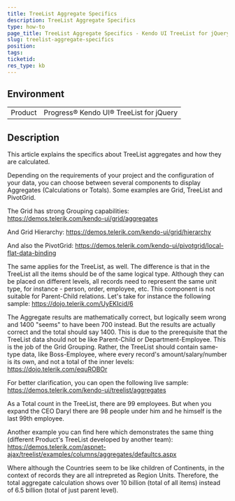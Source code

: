 ```yaml
---
title: TreeList Aggregate Specifics
description: TreeList Aggregate Specifics
type: how-to
page_title: TreeList Aggregate Specifics - Kendo UI TreeList for jQuery
slug: treelist-aggregate-specifics
position:
tags:
ticketid:
res_type: kb
---
```


## Environment
<table>
	<tbody>
		<tr>
			<td>Product</td>
			<td>Progress® Kendo UI® TreeList for jQuery</td>
		</tr>
	</tbody>
</table>


## Description

This article explains the specifics about TreeList aggregates and how they are calculated.

Depending on the requirements of your project and the configuration of your data, you can choose between several components to display Aggregates (Calculations or Totals). Some examples are Grid, TreeList and PivotGrid.

The Grid has strong Grouping capabilities:
<https://demos.telerik.com/kendo-ui/grid/aggregates>

And Grid Hierarchy:
<https://demos.telerik.com/kendo-ui/grid/hierarchy>

And also the PivotGrid:
<https://demos.telerik.com/kendo-ui/pivotgrid/local-flat-data-binding>

The same applies for the TreeList, as well. The difference is that in the TreeList all the items should be of the same logical type. Although they can be placed on different levels, all records need to represent the same unit type, for instance - person, order, employee, etc. This component is not suitable for Parent-Child relations. Let's take for instance the following sample:
<https://dojo.telerik.com/UyEKIcid/6>

The Aggregate results are mathematically correct, but logically seem wrong and 1400 "seems" to have been 700 instead. But the results are actually correct and the total should say 1400. This is due to the prerequisite that the TreeList data should not be like Parent-Child or Department-Employee. This is the job of the Grid Grouping. Rather, the TreeList should contain same-type data, like Boss-Employee, where every record's amount/salary/number is its own, and not a total of the inner levels:
<https://dojo.telerik.com/equROBOr>

For better clarification, you can open the following live sample:
<https://demos.telerik.com/kendo-ui/treelist/aggregates>

As a Total count in the TreeList, there are 99 employees. But when you expand the CEO Daryl there are 98 people under him and he himself is the last 99th employee.

Another example you can find here which demonstrates the same thing (different Product's TreeList developed by another team):
<https://demos.telerik.com/aspnet-ajax/treelist/examples/columns/aggregates/defaultcs.aspx>

Where although the Countries seem to be like children of Continents, in the context of records they are all intrepreted as Region Units. Therefore, the total aggregate calculation shows over 10 billion (total of all items) instead of 6.5 billion (total of just parent level).

